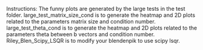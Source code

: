Instructions: The funny plots are generated by the large tests in the test folder. large_test_matrix_size_cond is to generate the heatmap and 2D plots related to the parameters matrix size and condition number. large_test_theta_cond is to generate the heatmap and 2D plots related to the parameters theta between b vectors and condition number. Riley_Blen_Scipy_LSQR is to modify your blendenpik to use scipy lsqr. 